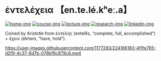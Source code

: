 # ἐντελέχεια 【en.te.lé.kʰeː.a】
[![home-img]][home-url]
[![course-img]][course-url]
[![lecture-img]][lecture-url]
[![research-img]][research-url]
[![linkedin-img]][linkedin-url]

[home-img]: https://img.shields.io/badge/home-entelecheia.me-blue
[home-url]: https://entelecheia.me
[course-img]: https://img.shields.io/badge/course-entelecheia.ai-blue
[course-url]: https://course.entelecheia.ai
[lecture-img]: https://img.shields.io/badge/lecture-entelecheia.ai-blue
[lecture-url]: https://lecture.entelecheia.ai
[research-img]: https://img.shields.io/badge/research-entelecheia.ai-blue
[research-url]: https://research.entelecheia.ai
[linkedin-img]: https://img.shields.io/badge/LinkedIn-blue?logo=linkedin
[linkedin-url]: https://www.linkedin.com/in/entelecheia/

Coined by Aristotle from ἐντελής (entelḗs, “complete, full, accomplished”) + ἔχειν (ékhein, “have, hold”).

https://user-images.githubusercontent.com/1177283/224186183-4f1fe765-d2f9-4c37-8d7b-078bf9c879c6.mp4
